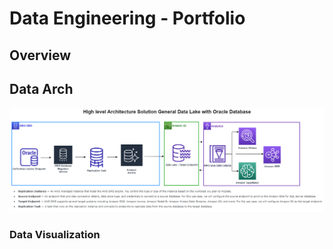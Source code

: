 # Data Engineering - Portfolio 

## Overview

## Data Arch
![Example dashboard image](Arch_Simple_AWS_Local_Serverless_ARCH_DMS_Aurora.png)

### Data Visualization